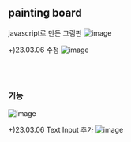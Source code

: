 ## painting board

javascript로 만든 그림판
![image](https://user-images.githubusercontent.com/76546543/222373105-b7b34b90-00ee-4e90-9aec-552ea38a5879.png)

+)23.03.06 수정
![image](https://user-images.githubusercontent.com/76546543/223031017-f0144fc7-e108-4a1b-a773-e79ea6ed3d69.png)



<br/>
<br/>

### 기능
![image](https://user-images.githubusercontent.com/76546543/222376636-f8380789-7279-42bd-bb12-30c01b124ea8.png)

+)23.03.06 Text Input 추가
![image](https://user-images.githubusercontent.com/76546543/223030810-6be83dbd-1db3-4415-81ba-a4e4b8ff2040.png)
